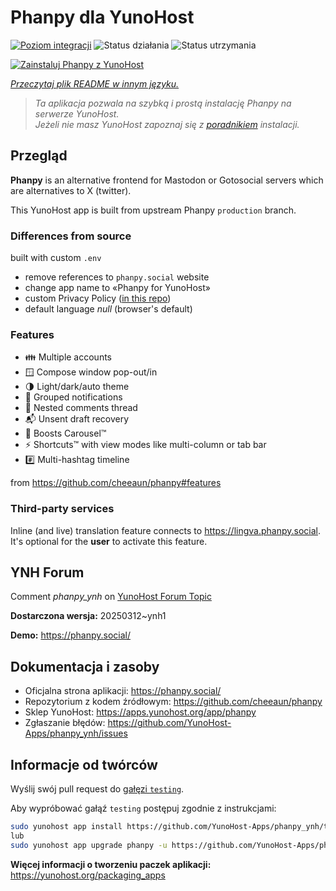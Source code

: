 <!--
To README zostało automatycznie wygenerowane przez <https://github.com/YunoHost/apps/tree/master/tools/readme_generator>
Nie powinno być ono edytowane ręcznie.
-->

# Phanpy dla YunoHost

[![Poziom integracji](https://apps.yunohost.org/badge/integration/phanpy)](https://ci-apps.yunohost.org/ci/apps/phanpy/)
![Status działania](https://apps.yunohost.org/badge/state/phanpy)
![Status utrzymania](https://apps.yunohost.org/badge/maintained/phanpy)

[![Zainstaluj Phanpy z YunoHost](https://install-app.yunohost.org/install-with-yunohost.svg)](https://install-app.yunohost.org/?app=phanpy)

*[Przeczytaj plik README w innym języku.](./ALL_README.md)*

> *Ta aplikacja pozwala na szybką i prostą instalację Phanpy na serwerze YunoHost.*  
> *Jeżeli nie masz YunoHost zapoznaj się z [poradnikiem](https://yunohost.org/install) instalacji.*

## Przegląd

**Phanpy** is an alternative frontend for Mastodon or Gotosocial servers which are alternatives to X (twitter).

This YunoHost app is built from upstream Phanpy `production` branch.

### Differences from source

built with custom `.env`

* remove references to `phanpy.social` website
* change app name to «Phanpy for YunoHost»
* custom Privacy Policy ([in this repo](https://github.com/YunoHost-Apps/phanpy_ynh/blob/master/PRIVACY.md))
* default language *null* (browser's default)

### Features

* 👪 Multiple accounts
* 🪟 Compose window pop-out/in
* 🌗 Light/dark/auto theme
* 🔔 Grouped notifications
* 🪺 Nested comments thread
* 📬 Unsent draft recovery
* 🎠 Boosts Carousel™️
* ⚡ Shortcuts™️ with view modes like multi-column or tab bar
* #️⃣ Multi-hashtag timeline

from <https://github.com/cheeaun/phanpy#features>

### Third-party services

Inline (and live) translation feature connects to <https://lingva.phanpy.social>. It's optional for the **user** to activate this feature.

## YNH Forum

Comment *phanpy_ynh* on [YunoHost Forum Topic](https://forum.yunohost.org/t/phanpy-a-minimalistic-opinionated-fediverse-web-client/32095)



**Dostarczona wersja:** 20250312~ynh1

**Demo:** <https://phanpy.social/>
## Dokumentacja i zasoby

- Oficjalna strona aplikacji: <https://phanpy.social/>
- Repozytorium z kodem źródłowym: <https://github.com/cheeaun/phanpy>
- Sklep YunoHost: <https://apps.yunohost.org/app/phanpy>
- Zgłaszanie błędów: <https://github.com/YunoHost-Apps/phanpy_ynh/issues>

## Informacje od twórców

Wyślij swój pull request do [gałęzi `testing`](https://github.com/YunoHost-Apps/phanpy_ynh/tree/testing).

Aby wypróbować gałąź `testing` postępuj zgodnie z instrukcjami:

```bash
sudo yunohost app install https://github.com/YunoHost-Apps/phanpy_ynh/tree/testing --debug
lub
sudo yunohost app upgrade phanpy -u https://github.com/YunoHost-Apps/phanpy_ynh/tree/testing --debug
```

**Więcej informacji o tworzeniu paczek aplikacji:** <https://yunohost.org/packaging_apps>
